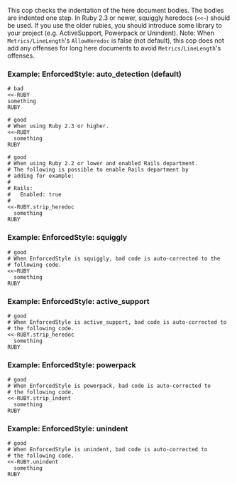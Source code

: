 This cop checks the indentation of the here document bodies. The bodies
are indented one step.
In Ruby 2.3 or newer, squiggly heredocs (`<<~`) should be used. If you
use the older rubies, you should introduce some library to your project
(e.g. ActiveSupport, Powerpack or Unindent).
Note: When `Metrics/LineLength`'s `AllowHeredoc` is false (not default),
        this cop does not add any offenses for long here documents to
        avoid `Metrics/LineLength`'s offenses.

### Example: EnforcedStyle: auto_detection (default)
    # bad
    <<-RUBY
    something
    RUBY

    # good
    # When using Ruby 2.3 or higher.
    <<~RUBY
      something
    RUBY

    # good
    # When using Ruby 2.2 or lower and enabled Rails department.
    # The following is possible to enable Rails department by
    # adding for example:
    #
    # Rails:
    #   Enabled: true
    #
    <<-RUBY.strip_heredoc
      something
    RUBY

### Example: EnforcedStyle: squiggly
    # good
    # When EnforcedStyle is squiggly, bad code is auto-corrected to the
    # following code.
    <<~RUBY
      something
    RUBY

### Example: EnforcedStyle: active_support
    # good
    # When EnforcedStyle is active_support, bad code is auto-corrected to
    # the following code.
    <<-RUBY.strip_heredoc
      something
    RUBY

### Example: EnforcedStyle: powerpack
    # good
    # When EnforcedStyle is powerpack, bad code is auto-corrected to
    # the following code.
    <<-RUBY.strip_indent
      something
    RUBY

### Example: EnforcedStyle: unindent
    # good
    # When EnforcedStyle is unindent, bad code is auto-corrected to
    # the following code.
    <<-RUBY.unindent
      something
    RUBY
